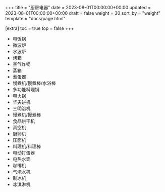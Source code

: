 +++
title = "厨房电器"
date = 2023-08-01T00:00:00+00:00
updated = 2023-08-01T00:00:00+00:00
draft = false
weight = 30
sort_by = "weight"
template = "docs/page.html"

[extra]
toc = true
top = false
+++

- 电饭锅
- 微波炉
- 水波炉
- 烤箱
- 空气炸锅
- 蒸箱
- 煮蛋器
- 慢煮机/慢煮棒/水浴棒
- 多功能料理锅
- 电火锅
- 华夫饼机
- 三明治机
- 慢煮机/慢煮棒
- 食品烘干机
- 真空机
- 厨师机
- 压面机
- 料理机/料理棒
- 电动打蛋器
- 电热水壶
- 咖啡机
- 气泡水机
- 制冰机
- 冰淇淋机
